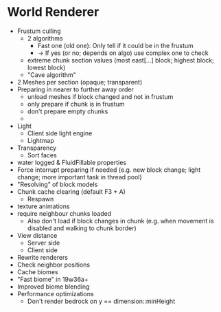 # World Renderer

- Frustum culling
  - 2 algorithms
    - Fast one (old one): Only tell if it could be in the frustum
    - -> If yes (or no; depends on algo) use complex one to check
  - extreme chunk section values (most east[…] block; highest block; lowest block)
  - "Cave algorithm"
- 2 Meshes per section (opaque; transparent)
- Preparing in nearer to further away order
  - unload meshes if block changed and not in frustum
  - only prepare if chunk is in frustum
  - don't prepare empty chunks
  -
- Light
  - Client side light engine
  - Lightmap
- Transparency
  - Sort faces
- water logged & FluidFillable properties
- Force interrupt preparing if needed (e.g. new block change; light change; more important task in thread pool)
- "Resolving" of block models
- Chunk cache clearing (default F3 + A)
  - Respawn
- texture animations
- require neighbour chunks loaded
  - Also don't load if block changes in chunk (e.g. when movement is disabled and walking to chunk border)
- View distance
  - Server side
  - Client side
- Rewrite renderers
- Check neighbor positions
- Cache biomes
- "Fast biome" in 19w36a+
- Improved biome blending
- Performance optimizations
  - Don't render bedrock on y == dimension::minHeight

